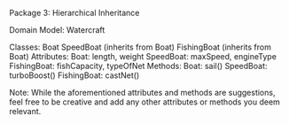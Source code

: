 Package 3: Hierarchical Inheritance

Domain Model: Watercraft

Classes:
Boat
SpeedBoat (inherits from Boat)
FishingBoat (inherits from Boat)
Attributes:
Boat: length, weight
SpeedBoat: maxSpeed, engineType
FishingBoat: fishCapacity, typeOfNet
Methods:
Boat: sail()
SpeedBoat: turboBoost()
FishingBoat: castNet()

Note: While the aforementioned attributes and methods are suggestions, feel free to be creative and add any other attributes or methods you deem relevant.
